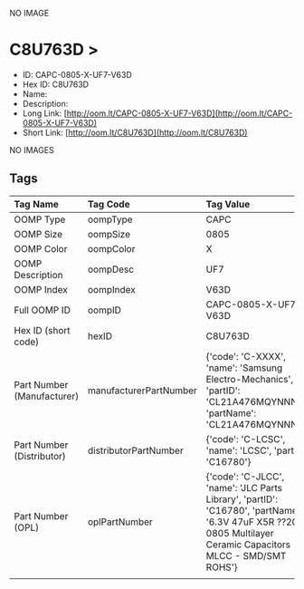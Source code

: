 


  
NO IMAGE  
# C8U763D > 

- ID: CAPC-0805-X-UF7-V63D
- Hex ID: C8U763D
- Name: 
- Description: 
- Long Link: [http://oom.lt/CAPC-0805-X-UF7-V63D](http://oom.lt/CAPC-0805-X-UF7-V63D)
- Short Link: [http://oom.lt/C8U763D](http://oom.lt/C8U763D)
  
NO IMAGES  
## Tags
  

|Tag Name|Tag Code|Tag Value|
| :--- | :--- | :--- |
|OOMP Type|oompType|CAPC|
|OOMP Size|oompSize|0805|
|OOMP Color|oompColor|X|
|OOMP Description|oompDesc|UF7|
|OOMP Index|oompIndex|V63D|
|Full OOMP ID|oompID|CAPC-0805-X-UF7-V63D|
|Hex ID (short code)|hexID|C8U763D|
|Part Number (Manufacturer)|manufacturerPartNumber|{'code': 'C-XXXX', 'name': 'Samsung Electro-Mechanics', 'partID': 'CL21A476MQYNNNE', 'partName': 'CL21A476MQYNNNE'}|
|Part Number (Distributor)|distributorPartNumber|{'code': 'C-LCSC', 'name': 'LCSC', 'partID': 'C16780'}|
|Part Number (OPL)|oplPartNumber|{'code': 'C-JLCC', 'name': 'JLC Parts Library', 'partID': 'C16780', 'partName': '6.3V 47uF X5R ??20% 0805  Multilayer Ceramic Capacitors MLCC - SMD/SMT ROHS'}|
||||
